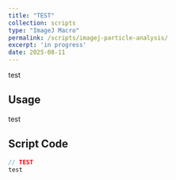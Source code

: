 ```yaml
---
title: "TEST"
collection: scripts
type: "ImageJ Macro"
permalink: /scripts/imagej-particle-analysis/
excerpt: 'in progress'
date: 2025-08-11
---
```


test

## Usage
test

## Script Code
```javascript
// TEST
test
```